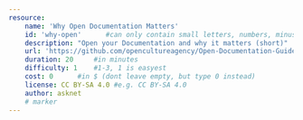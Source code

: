 ```yaml
---
resource:
    name: 'Why Open Documentation Matters'
    id: 'why-open'      #can only contain small letters, numbers, minus and underscore. needs to be the same as the file name
    description: "Open your Documentation and why it matters (short)"
    url: 'https://github.com/opencultureagency/Open-Documentation-Guide/blob/master/text/Content.md#why-open-source-documentation'
    duration: 20     #in minutes
    difficulty: 1    #1-3, 1 is easyest
    cost: 0      #in $ (dont leave empty, but type 0 instead)
    license: CC BY-SA 4.0 #e.g. CC BY-SA 4.0
    author: asknet
    # marker
---
```

